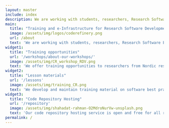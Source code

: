 ```yaml
---
layout: master
include: index
description: We are working with students, researchers, Research Software Engineers from all disciplines and national e-infrastructure partners to advance FAIRness of Software management and development practices so that research groups can collaboratively develop, review, discuss, test, share and reuse their codes.
main:
  title: "Training and e-Infrastructure for Research Software Development"
  image: /assets/img/logos/coderefinery.png
  url: /about
  text: 'We are working with students, researchers, Research Software Engineers from all disciplines and national e-infrastructure partners to advance FAIRness of Software management and development practices so that research groups can collaboratively develop, review, discuss, test, share and reuse their codes.'
widget1:
  title: "Training opportunities"
  url: '/workshops/about-our-workshops/'
  image: /assets/img/CR_workshop_RDV.png
  text: 'We offer training opportunities to researchers from Nordic research groups and projects to learn basic-to-advanced research computing skills and become confident in using state-of-the-art tools and practices from modern collaborative software engineering.'
widget2:
  title: "Lesson materials"
  url: '/lessons'
  image: /assets/img/training_CR.png
  text: 'We develop and maintain training material on software best practices for researchers that already write code. Our material addresses all academic disciplines and tries to be as programming language-independent as possible.'
widget3:
  title: "Code Repository Hosting"
  url: '/repository'
  image: /assets/img/shahadat-rahman-O2MdroNurVw-unsplash.png
  text: 'Our code repository hosting service is open and free for all researchers based in Nordic universities and research institutes. Please contact us if you would like to use these services.'
permalink: /
---
```

